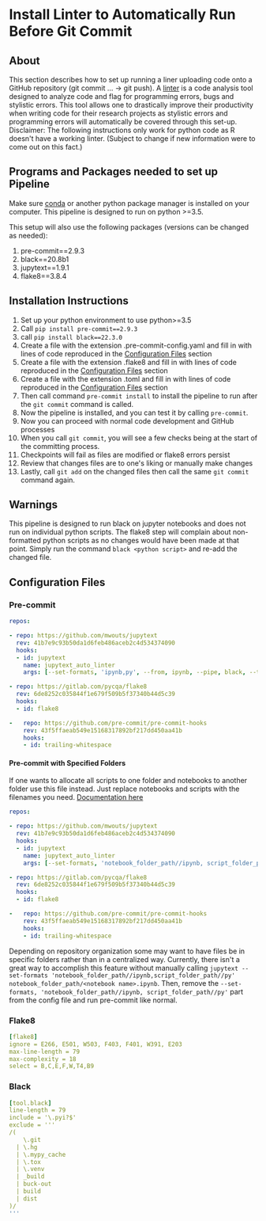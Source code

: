 # Install Linter to Automatically Run Before Git Commit

## About

This section describes how to set up running a liner uploading code onto a GitHub repository (git commit ... -> git push).
A [linter](<https://en.wikipedia.org/wiki/Lint_(software)>) is a code analysis tool designed to analyze code and flag for programming errors, bugs and stylistic errors.
This tool allows one to drastically improve their productivity when writing code for their research projects as stylistic errors and programming errors will automatically be covered through this set-up.
Disclaimer: The following instructions only work for python code as R doesn't have a working linter. (Subject to change if new information were to come out on this fact.)

## Programs and Packages needed to set up Pipeline

Make sure [conda](https://docs.conda.io/projects/conda/en/latest/user-guide/install/download.html) or another python package manager is installed on your computer.
This pipeline is designed to run on python >=3.5.

This setup will also use the following packages (versions can be changed as needed):

1. pre-commit==2.9.3
1. black==20.8b1
1. jupytext==1.9.1
1. flake8==3.8.4

## Installation Instructions

1. Set up your python environment to use python>=3.5
1. Call `pip install pre-commit==2.9.3`
1. call `pip install black==22.3.0`
1. Create a file with the extension .pre-commit-config.yaml and fill in with lines of code reproduced in the [Configuration Files](#Pre-commit) section
1. Create a file with the extension .flake8 and fill in with lines of code reproduced in the [Configuration Files](#Flake8) section
1. Create a file with the extension .toml and fill in with lines of code reproduced in the [Configuration Files](#Black) section
1. Then call command `pre-commit install` to install the pipeline to run after the `git commit` command is called.
1. Now the pipeline is installed, and you can test it by calling `pre-commit`.
1. Now you can proceed with normal code development and GitHub processes
1. When you call `git commit`, you will see a few checks being at the start of the committing process.
1. Checkpoints will fail as files are modified or flake8 errors persist
1. Review that changes files are to one's liking or manually make changes
1. Lastly, call `git add` on the changed files then call the same `git commit` command again.

## Warnings

This pipeline is designed to run black on jupyter notebooks and does not run on individual python scripts.
The flake8 step will complain about non-formatted python scripts as no changes would have been made at that point.
Simply run the command `black <python script>` and re-add the changed file.

## Configuration Files

### Pre-commit

```yaml
repos:

- repo: https://github.com/mwouts/jupytext
  rev: 41b7e9c93b50da1d6feb486aceb2c4d534374090
  hooks:
  - id: jupytext
    name: jupytext_auto_linter
    args: [--set-formats, 'ipynb,py', --from, ipynb, --pipe, black, --to, py:light, --sync]

- repo: https://gitlab.com/pycqa/flake8
  rev: 6de8252c035844f1e679f509b5f37340b44d5c39
  hooks:
  - id: flake8

-   repo: https://github.com/pre-commit/pre-commit-hooks
    rev: 43f5ffaeab549e15168317892bf217dd450aa41b
    hooks:
    - id: trailing-whitespace
```

#### Pre-commit with Specified Folders

If one wants to allocate all scripts to one folder and notebooks to another folder use this file instead.
Just replace notebooks and scripts with the filenames you need. [Documentation here](https://github.com/mwouts/jupytext/blob/master/docs/config.md#per-notebook-configuration)

```yaml
repos:

- repo: https://github.com/mwouts/jupytext
  rev: 41b7e9c93b50da1d6feb486aceb2c4d534374090
  hooks:
  - id: jupytext
    name: jupytext_auto_linter
    args: [--set-formats, 'notebook_folder_path//ipynb, script_folder_path//py', --from, ipynb, --pipe, black, --to, py:light, --sync]

- repo: https://gitlab.com/pycqa/flake8
  rev: 6de8252c035844f1e679f509b5f37340b44d5c39
  hooks:
  - id: flake8

-   repo: https://github.com/pre-commit/pre-commit-hooks
    rev: 43f5ffaeab549e15168317892bf217dd450aa41b
    hooks:
    - id: trailing-whitespace
```

Depending on repository organization some may want to have files be in specific folders rather than in a centralized way.
Currently, there isn't a great way to accomplish this feature without manually calling `jupytext --set-formats 'notebook_folder_path//ipynb,script_folder_path//py' notebook_folder_path/<notebook name>.ipynb`.
Then, remove the `--set-formats, 'notebook_folder_path//ipynb, script_folder_path//py'` part from the config file and run pre-commit like normal.

### Flake8

```yaml
[flake8]
ignore = E266, E501, W503, F403, F401, W391, E203
max-line-length = 79
max-complexity = 18
select = B,C,E,F,W,T4,B9
```

### Black

```yaml
[tool.black]
line-length = 79
include = '\.pyi?$'
exclude = '''
/(
    \.git
  | \.hg
  | \.mypy_cache
  | \.tox
  | \.venv
  | _build
  | buck-out
  | build
  | dist
)/
'''
```
